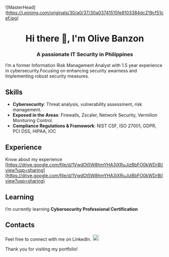 ![MasterHead] (https://i.pinimg.com/originals/30/a0/37/30a03741515fe8103384dc219cf51cef.jpg)
<h1 align="center">Hi there 👋, I'm Olive Banzon</h1>
<h3 align="center">A passionate IT Security in Philippines</h3>

I’m a former Information Risk Management Analyst with 1.5 year experience in cybersecurity.Focusing on enhancing security awarness
and Implementing robust security measures.

## Skills

- **Cybersecurity**: Threat analysis, vulnerability assessment, risk management.
- **Exposed in the Areas**: Firewalls, Zscaler, Network Security, Vermilion Monitoring Control.
- **Compliance Regulations & Framework**: NIST CSF, ISO 27001, GDPR, PCI DSS, HIPAA, IOC

## Experience
Know about my experience [https://drive.google.com/file/d/1VwdOt5W8hmYHA3jXRuJizBbFO0kWDrBl/view?usp=sharing](https://drive.google.com/file/d/1VwdOt5W8hmYHA3jXRuJizBbFO0kWDrBl/view?usp=sharing)

## Learning
I’m currently learning **Cybersecurity Professional Certification**

## Contacts

Feel free to connect with me on LinkedIn. <a href="https://www.linkedin.com/in/olivebanzon/" target="_blank">
    <img src="https://upload.wikimedia.org/wikipedia/commons/c/ca/LinkedIn_logo_initials.png" alt="LinkedIn" width="20" height="20"/>
</a>

Thank you for visiting my portfolio!
<!--





